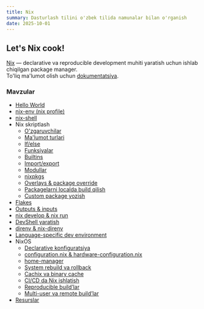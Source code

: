 ```yaml
---
title: Nix
summary: Dasturlash tilini o'zbek tilida namunalar bilan o'rganish
date: 2025-10-01
---
```


## Let's Nix cook!

<div class="my-md-content">

<a class="link" href="https://nix.dev/">Nix</a> — declarative va reproducible development muhiti yaratish uchun ishlab chiqilgan package manager.  
To'liq ma'lumot olish uchun <a class="link" href="https://nix.dev/tutorials/first-steps/">dokumentatsiya</a>.

<h3 class="my-section-tag">Mavzular</h3>

- [Hello World](./nix/hello-world)
- [nix-env (nix profile)](./nix/nix-env)
- [nix-shell](./nix/nix-shell)
- Nix skriptlash
  - [O'zgaruvchilar](./nix/variables)
  - [Ma'lumot turlari](./nix/data-types)
  - [If/else](./nix/if-else)
  - [Funksiyalar](./nix/functions)
  - [Builtins](./nix/builtins)
  - [Import/export](./nix/import-export)
  - [Modullar](./nix/modules)
  - [nixpkgs](./nix/nixpkgs)
  - [Overlays & package override](./nix/overlays)
  - [Packagelarni localda build qilish](./nix/local-build)
  - [Custom package yozish](./nix/custom-package)
- [Flakes](./nix/flakes)
- [Outputs & inputs](./nix/outputs-inputs)
- [nix develop & nix run](./nix/develop-run)
- [DevShell yaratish](./nix/devshell)
- [direnv & nix-direnv](./nix/direnv)
- [Language-specific dev environment](./nix/lang-env)
- NixOS
  - [Declarative konfiguratsiya](./nixos/declarative-config)
  - [configuration.nix & hardware-configuration.nix](./nixos/config-files)
  - [home-manager](./nixos/home-manager)
  - [System rebuild va rollback](./nixos/rebuild-rollback)
  - [Cachix va binary cache](./nix/cachix)
  - [CI/CD da Nix ishlatish](./nix/ci-cd)
  - [Reproducible build’lar](./nix/reproducible-builds)
  - [Multi-user va remote build’lar](./nix/multi-user-remote)
- [Resurslar](./nix/resources)

</div>
